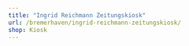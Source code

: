 ```yaml
---
title: "Ingrid Reichmann Zeitungskiosk"
url: /bremerhaven/ingrid-reichmann-zeitungskiosk/
shop: Kiosk
---
```

